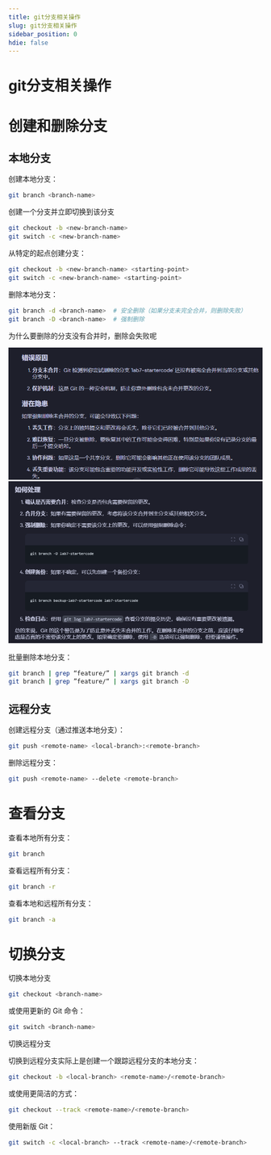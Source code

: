 ```yaml
---
title: git分支相关操作
slug: git分支相关操作
sidebar_position: 0
hdie: false
---
```



# git分支相关操作

# 创建和删除分支

## 本地分支

创建本地分支：

```bash
git branch <branch-name>
```

创建一个分支并立即切换到该分支

```bash
git checkout -b <new-branch-name> 
git switch -c <new-branch-name>
```

从特定的起点创建分支：

```bash
git checkout -b <new-branch-name> <starting-point>
git switch -c <new-branch-name> <starting-point>
```

删除本地分支：

```bash
git branch -d <branch-name>  # 安全删除（如果分支未完全合并，则删除失败）
git branch -D <branch-name>  # 强制删除
```

为什么要删除的分支没有合并时，删除会失败呢

<img src="/assets/SetDbYbGtoxs4hxpiqwcAdUknSc.png" src-width="779" src-height="406"/>

<img src="/assets/XDdCbKS31o7ZVCxKaI1c0rxUn1b.png" src-width="793" src-height="504"/>

批量删除本地分支：

```bash
git branch | grep “feature/” | xargs git branch -d
git branch | grep ”feature/“ | xargs git branch -D
```

## 远程分支

创建远程分支（通过推送本地分支）：

```bash
git push <remote-name> <local-branch>:<remote-branch>
```

删除远程分支：

```bash
git push <remote-name> --delete <remote-branch>
```

# 查看分支

查看本地所有分支：

```bash
git branch
```

查看远程所有分支：

```bash
git branch -r
```

查看本地和远程所有分支：

```bash
git branch -a
```

# 切换分支

切换本地分支

```bash
git checkout <branch-name>
```

或使用更新的 Git 命令：

```bash
git switch <branch-name>
```

切换远程分支

切换到远程分支实际上是创建一个跟踪远程分支的本地分支：

```bash
git checkout -b <local-branch> <remote-name>/<remote-branch>
```

或使用更简洁的方式：

```bash
git checkout --track <remote-name>/<remote-branch>
```

使用新版 Git：

```bash
git switch -c <local-branch> --track <remote-name>/<remote-branch>
```

